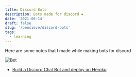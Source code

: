 ```yaml
---
title: Discord Bots
description: Bots made for discord ❤️
date: '2021-06-14'
draft: false
slug: '/pensieve/discord-bots'
tags:
  - learning
---
```


Here are some notes that I made while making bots for discord

![Bot](https://i.pinimg.com/originals/08/e7/ec/08e7ec0f84233b37ac26e920bc60ec57.gif)
- [Build a Discord Chat Bot and deploy on Heroku](https://www.notion.so/Discord-Chat-Bot-671d9c9ab966413c94e5916294eb6d37)

